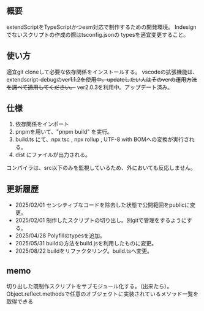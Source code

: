 ## 概要

extendScriptをTypeScriptかつesm対応で制作するための開発環境。
Indesignでないスクリプトの作成の際はtsconfig.jsonの
typesを適宜変更すること。

## 使い方

適宜git cloneして必要な依存関係をインストールする。
vscodeの拡張機能は、extendscript-debugの~~ver1.1.2を使用中。updateしたい人はそのverの運用方法を調べて適用してください。~~ ver2.0.3を利用中。アップデート済み。

## 仕様

1. 依存関係をインポート
2. pnpmを用いて、"pnpm build" を実行。
3. build.ts にて、npx tsc , npx rollup , UTF-8 with BOMへの変換が実行される。
4. dist にファイルが出力される。

コンパイラは、src以下のみを監視しているため、外においても反応しません。

## 更新履歴

- 2025/02/01 センシティブなコードを除去した状態で公開範囲をpublicに変更。
- 2025/02/01 制作したスクリプトの切り出し。別gitで管理をするようにする。
- 2025/04/28 Polyfillのtypesを追加。
- 2025/05/31 buildの方法をbuild.jsを利用したものに変更。
- 2025/08/22 buildをリファクタリング。build.tsへ変更。

## memo

切り出した既制作スクリプトをサブモジュール化する。（出来たら）。
Object.reflect.methodsで任意のオブジェクトに実装されているメソッド一覧を取得できる
